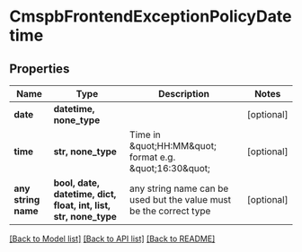 # CmspbFrontendExceptionPolicyDatetime


## Properties
Name | Type | Description | Notes
------------ | ------------- | ------------- | -------------
**date** | **datetime, none_type** |  | [optional] 
**time** | **str, none_type** | Time in \&quot;HH:MM\&quot; format  e.g. \&quot;16:30\&quot; | [optional] 
**any string name** | **bool, date, datetime, dict, float, int, list, str, none_type** | any string name can be used but the value must be the correct type | [optional]

[[Back to Model list]](../README.md#documentation-for-models) [[Back to API list]](../README.md#documentation-for-api-endpoints) [[Back to README]](../README.md)


